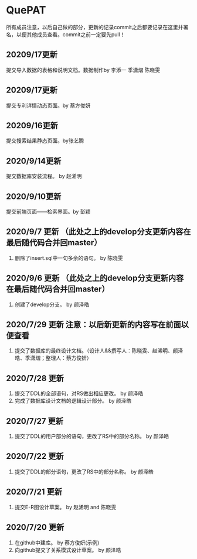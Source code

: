 # QuePAT
所有成员注意，以后自己做的部分，更新的记录commit之后都要记录在这里并署名，以便其他成员查看。commit之前一定要先pull！

## 20209/17更新
提交导入数据的表格和说明文档。数据制作by 李添一 季潇熠 陈晓雯

## 20209/17更新
提交专利详情动态页面。by 蔡方俊妍

## 20209/16更新

提交搜索结果静态页面。by张艺腾

## 2020/9/14更新
提交数据库安装流程。 by 赵浠明

## 2020/9/10更新
提交前端页面——检索界面。by 彭颖

## 2020/9/7 更新 （此处之上的develop分支更新内容在最后随代码合并回master）

1. 删除了insert.sql中一句多余的语句。 by 陈晓雯

## 2020/9/6 更新 （此处之上的develop分支更新内容在最后随代码合并回master）

1. 创建了develop分支。 by 颜泽皓

## 2020/7/29 更新 注意：以后新更新的内容写在前面以便查看

1. 提交了数据库的最终设计文档。（设计人&&撰写人：陈晓雯、赵浠明、颜泽皓、季潇熠；整理人：蔡方俊妍）

## 2020/7/28 更新
1. 提交了DDL的全部语句，对RS做出相应更改。 by 颜泽皓
2. 完成了数据库设计文档的逻辑设计部分。 by 颜泽皓
## 2020/7/27 更新
1. 提交了DDL的用户部分的语句，更改了RS中的部分名称。 by 颜泽皓
## 2020/7/22 更新
1. 提交了DDL的部分语句，更改了RS中的部分名称。 by 颜泽皓
## 2020/7/21 更新
1. 提交E-R图设计草案。 by 赵浠明 and 陈晓雯
## 2020/7/20 更新
1. 在github中建库。 by 蔡方俊妍(示例)
2. 向github提交了关系模式设计草案。 by 颜泽皓










